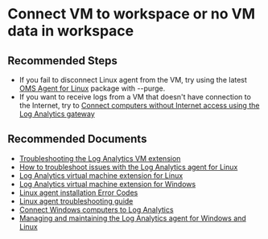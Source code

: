 
<properties
pageTitle="Connect VM to workspace or no VM data in workspace"
description="Connect VM to workspace or no VM data in workspace"
service="microsoft.operationalinsights"
resource="workspaces"
articleId="4c3ff6c4-414f-4c2d-89f7-26f3bbbfa2db"
symptomID=""
infoBubbleText=""
authors="yossiy"
ms.author="yossiy"
displayorder=""
selfHelpType="generic"
supportTopicIds="32633004"
resourceTags=""
productPesIds="15725"
cloudEnvironments="Public, Fairfax"
	ownershipId="AzureMonitoring_LogAnalytics"
/>

# Connect VM to workspace or no VM data in workspace

## **Recommended Steps**
* If you fail to disconnect Linux agent from the VM, try using the latest [OMS Agent for Linux](https://github.com/Microsoft/OMS-Agent-for-Linux) package with --purge.
* If you want to receive logs from a VM that doesn't have connection to the Internet, try to [Connect computers without Internet access using the Log Analytics gateway](https://docs.microsoft.com/azure/azure-monitor/platform/gateway)<br>

## **Recommended Documents**
* [Troubleshooting the Log Analytics VM extension](https://docs.microsoft.com/azure/azure-monitor/platform/vmext-troubleshoot)
* [How to troubleshoot issues with the Log Analytics agent for Linux](https://docs.microsoft.com/azure/azure-monitor/platform/agent-linux-troubleshoot)
* [Log Analytics virtual machine extension for Linux](https://docs.microsoft.com/azure/virtual-machines/extensions/oms-linux)
* [Log Analytics virtual machine extension for Windows](https://docs.microsoft.com/azure/virtual-machines/extensions/oms-windows)
* [Linux agent installation Error Codes](https://github.com/Microsoft/OMS-Agent-for-Linux/blob/master/docs/Troubleshooting.md#installation-error-codes)
* [Linux agent troubleshooting guide](https://docs.microsoft.com/azure/azure-monitor/platform/agent-linux-troubleshoot)
* [Connect Windows computers to Log Analytics](https://docs.microsoft.com/azure/azure-monitor/platform/agent-windows)
* [Managing and maintaining the Log Analytics agent for Windows and Linux](https://docs.microsoft.com/azure/azure-monitor/platform/agent-manage)<br>